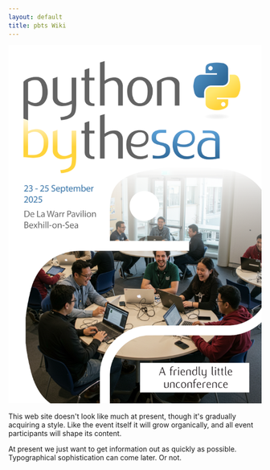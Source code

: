 ```yaml
---
layout: default
title: pbts Wiki
---
```

![pbts](./assets/images/PyBySeaFriendly.png)

This web site doesn't look like much at present, though it's gradually acquiring a style.
Like the event itself it will grow organically, and all event participants will shape its content.

At present we just want to get information out as quickly as possible. Typographical sophistication can come later. Or not.
